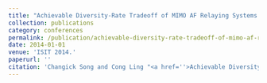 ```yaml
---
title: "Achievable Diversity-Rate Tradeoff of MIMO AF Relaying Systems with MMSE Transceivers"
collection: publications
category: conferences
permalink: /publication/achievable-diversity-rate-tradeoff-of-mimo-af-relaying-systems-with-mmse-transceivers
date: 2014-01-01
venue: 'ISIT 2014.'
paperurl: ''
citation: 'Changick Song and Cong Ling "<a href=''>Achievable Diversity-Rate Tradeoff of MIMO AF Relaying Systems with MMSE Transceivers</a>", ISIT 2014.'
---
```

